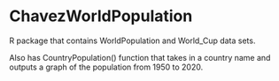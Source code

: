 # ChavezWorldPopulation

R package that contains WorldPopulation and World_Cup data sets.

Also has CountryPopulation() function that takes in a country name and outputs a graph of the population from 1950 to 2020.
